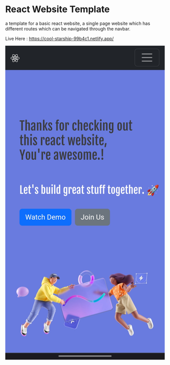 # React Website Template

a template for a basic react website, a single page website which has different routes which can be navigated through the navbar.

Live Here : https://cool-starship-99b4c1.netlify.app/

<img src = "https://github.com/TechCursed/react-website-template/blob/master/demo/Home.jpg">
